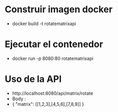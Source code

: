 # Construir imagen docker
- docker build -t rotatematrixapi
# Ejecutar el contenedor
- docker run -p 8080:80 rotatematrixapi
# Uso de la API
- http://localhost:8080/api/matrix/rotate
- Body :
- {
    "matrix": [[1,2,3],[4,5,6],[7,8,9]]
  }
